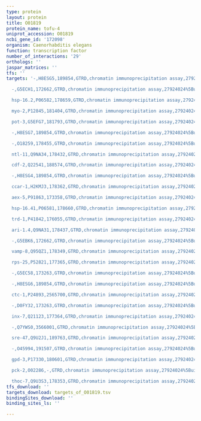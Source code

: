 ```yaml
---
type: protein
layout: protein
title: O01819
protein_name: tofu-4
uniprot_accession: O01819
ncbi_gene_id: '172098'
organism: Caenorhabditis elegans
function: transcription factor
number_of_interactions: '29'
orthologs: ''
jaspar_matrices: ''
tfs: ''
targets: '-,H8ESG5,189854,GTRD,chromatin immunoprecipitation assay,27924024%5Buid%5D,No

  -,G5ECH1,172662,GTRD,chromatin immunoprecipitation assay,27924024%5Buid%5D,No

  hsp-16.2,P06582,178659,GTRD,chromatin immunoprecipitation assay,27924024%5Buid%5D,No

  myo-2,P12845,181404,GTRD,chromatin immunoprecipitation assay,27924024%5Buid%5D,No

  pot-3,G5EFG7,181793,GTRD,chromatin immunoprecipitation assay,27924024%5Buid%5D,No

  -,H8ESG7,189854,GTRD,chromatin immunoprecipitation assay,27924024%5Buid%5D,No

  -,O18259,178455,GTRD,chromatin immunoprecipitation assay,27924024%5Buid%5D,No

  ntl-11,Q9NA34,178432,GTRD,chromatin immunoprecipitation assay,27924024%5Buid%5D,No

  cdf-2,Q22541,188574,GTRD,chromatin immunoprecipitation assay,27924024%5Buid%5D,No

  -,H8ESG4,189854,GTRD,chromatin immunoprecipitation assay,27924024%5Buid%5D,No

  ccar-1,H2KMJ3,178362,GTRD,chromatin immunoprecipitation assay,27924024%5Buid%5D,No

  aex-5,P91863,173358,GTRD,chromatin immunoprecipitation assay,27924024%5Buid%5D,No

  hsp-16.41,P06581,178660,GTRD,chromatin immunoprecipitation assay,27924024%5Buid%5D,No

  trd-1,P41842,176055,GTRD,chromatin immunoprecipitation assay,27924024%5Buid%5D,No

  ari-1.4,Q9NA31,178437,GTRD,chromatin immunoprecipitation assay,27924024%5Buid%5D,No

  -,G5EBK6,172662,GTRD,chromatin immunoprecipitation assay,27924024%5Buid%5D,No

  vamp-8,Q95QZ1,178349,GTRD,chromatin immunoprecipitation assay,27924024%5Buid%5D,No

  rps-25,P52821,177365,GTRD,chromatin immunoprecipitation assay,27924024%5Buid%5D,No

  -,G5EC58,173263,GTRD,chromatin immunoprecipitation assay,27924024%5Buid%5D,No

  -,H8ESG6,189854,GTRD,chromatin immunoprecipitation assay,27924024%5Buid%5D,No

  ctc-1,P24893,2565700,GTRD,chromatin immunoprecipitation assay,27924024%5Buid%5D,No

  -,D0FY32,173263,GTRD,chromatin immunoprecipitation assay,27924024%5Buid%5D,No

  inx-7,Q21123,177364,GTRD,chromatin immunoprecipitation assay,27924024%5Buid%5D,No

  -,Q7YWS0,3566001,GTRD,chromatin immunoprecipitation assay,27924024%5Buid%5D,No

  sre-47,Q9U2J1,189763,GTRD,chromatin immunoprecipitation assay,27924024%5Buid%5D,No

  -,O45994,191507,GTRD,chromatin immunoprecipitation assay,27924024%5Buid%5D,No

  gpd-3,P17330,180601,GTRD,chromatin immunoprecipitation assay,27924024%5Buid%5D,No

  pck-2,O02286,-,GTRD,chromatin immunoprecipitation assay,27924024%5Buid%5D,No

  thoc-7,Q9U3S3,178353,GTRD,chromatin immunoprecipitation assay,27924024%5Buid%5D,No'
tfs_download: ''
targets_download: targets_of_O01819.tsv
bindingSites_download: ''
binding_sites_ls: ''

---
```

